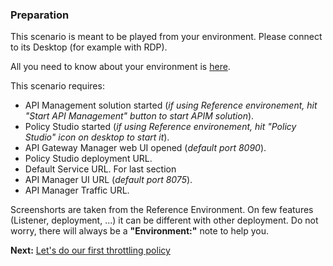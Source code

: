 ### Preparation

This scenario is meant to be played from your environment. Please connect to its Desktop (for example with RDP).

All you need to know about your environment is [here](../../Environment).

This scenario requires:
- API Management solution started (*if using Reference environement, hit "Start API Management" button to start APIM solution*).
- Policy Studio started (*if using Reference environement, hit "Policy Studio" icon on desktop to start it*).
- API Gateway Manager web UI opened (*default port 8090*).
- Policy Studio deployment URL.
- Default Service URL.
For last section
- API Manager UI URL (*default port 8075*).
- API Manager Traffic URL.

Screenshorts are taken from the Reference Environment. On few features (Listener, deployment, ...) it can be different with other deployment. Do not worry, there will always be a **"Environment:"** note to help you.

**Next:** [Let's do our first throttling policy](../Throttling)
